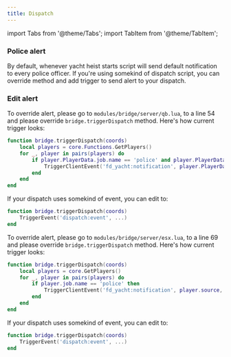 ```yaml
---
title: Dispatch
---
```

import Tabs from '@theme/Tabs';
import TabItem from '@theme/TabItem';

### Police alert
By default, whenever yacht heist starts script will send default notification to every police officer. If you're using somekind of dispatch script, you can override method and add trigger to send alert to your dispatch.


### Edit alert

<Tabs>
<TabItem value="qbcore" label="QBCore" default>

To override alert, please go to `modules/bridge/server/qb.lua`, to a line 54 and please override `bridge.triggerDispatch` method.
Here's how current trigger looks:

```lua
function bridge.triggerDispatch(coords)
    local players = core.Functions.GetPlayers()
    for _, player in pairs(players) do
        if player.PlayerData.job.name == 'police' and player.PlayerData.job.onduty then
            TriggerClientEvent('fd_yacht:notification', player.PlayerData.source, Config.messages['heist_in_progress'], 'error')
        end
    end
end
```

If your dispatch uses somekind of event, you can edit to:
```lua
function bridge.triggerDispatch(coords)
    TriggerEvent('dispatch:event', ...)
end
```

</TabItem>
<TabItem value="esx" label="ESX">

To override alert, please go to `modules/bridge/server/esx.lua`, to a line 69 and please override `bridge.triggerDispatch` method.
Here's how current trigger looks:

```lua
function bridge.triggerDispatch(coords)
    local players = core.GetPlayers()
    for _, player in pairs(players) do
        if player.job.name == 'police' then
            TriggerClientEvent('fd_yacht:notification', player.source, Config.messages['heist_in_progress'], 'error')
        end
    end
end
```

If your dispatch uses somekind of event, you can edit to:
```lua
function bridge.triggerDispatch(coords)
    TriggerEvent('dispatch:event', ...)
end
```
</TabItem>
</Tabs>
